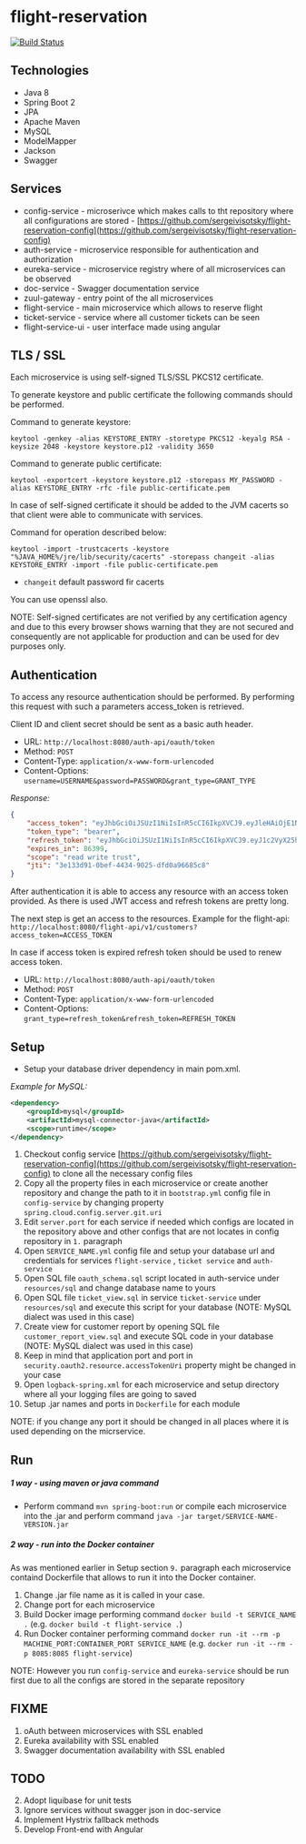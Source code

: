 # flight-reservation
[![Build Status](https://travis-ci.com/sergeivisotsky/flight-reservation.svg?branch=master)](https://travis-ci.com/sergeivisotsky/flight-reservation)

## Technologies
* Java 8
* Spring Boot 2
* JPA
* Apache Maven
* MySQL
* ModelMapper
* Jackson
* Swagger

## Services
* config-service - microserivce which makes calls to tht repository where all configurations are stored - [https://github.com/sergeivisotsky/flight-reservation-config](https://github.com/sergeivisotsky/flight-reservation-config)
* auth-service - microservice responsible for authentication and authorization
* eureka-service - microservice registry where of all microservices can be observed
* doc-service - Swagger documentation service
* zuul-gateway - entry point of the all microservices
* flight-service - main microservice which allows to reserve flight
* ticket-service - service where all customer tickets can be seen
* flight-service-ui - user interface made using angular

## TLS / SSL
Each microservice is using self-signed TLS/SSL PKCS12 certificate.

To generate keystore and public certificate the following commands should be performed.

Command to generate keystore:
```text
keytool -genkey -alias KEYSTORE_ENTRY -storetype PKCS12 -keyalg RSA -keysize 2048 -keystore keystore.p12 -validity 3650
```

Command to generate public certificate:
```text
keytool -exportcert -keystore keystore.p12 -storepass MY_PASSWORD -alias KEYSTORE_ENTRY -rfc -file public-certificate.pem
```

In case of self-signed certificate it should be added to the JVM cacerts so that client were able to communicate with services.

Command for operation described below:
```text
keytool -import -trustcacerts -keystore "%JAVA_HOME%/jre/lib/security/cacerts" -storepass changeit -alias KEYSTORE_ENTRY -import -file public-certificate.pem
```

* `changeit` default password fir cacerts

You can use openssl also.

NOTE: Self-signed certificates are not verified by any certification agency and due to this every browser shows warning that they are not secured and consequently are not applicable for production and can be used for dev purposes only.

## Authentication
To access any resource authentication should be performed. By performing this request with such a parameters access_token is retrieved.

Client ID and client secret should be sent as a basic auth header.

* URL: `http://localhost:8080/auth-api/oauth/token`
* Method: `POST`
* Content-Type: `application/x-www-form-urlencoded`
* Content-Options: `username=USERNAME&password=PASSWORD&grant_type=GRANT_TYPE`

_Response:_
```json
{
    "access_token": "eyJhbGciOiJSUzI1NiIsInR5cCI6IkpXVCJ9.eyJleHAiOjE1NDIzODg2MzMsInVzZXJfbmFtZSI6ImFkbWluIiwiYXV0aG9yaXRpZXMiOlsiUk9MRV9VU0VSIiwiUk9MRV9BRE1JTiJdLCJqdGkiOiIzZTEzM2Q5MS0wYmVmLTQ0MzQtOTAyNS1kZmQwYTk2Njg1YzgiLCJjbGllbnRfaWQiOiJ0cnVzdGVkLWNsaWVudCIsInNjb3BlIjpbInJlYWQiLCJ3cml0ZSIsInRydXN0Il19.GHfKu8p7sEIBKPOoH7iknWj5eBffaoPEa2e3YZ3EAS-RFWpLi2-BK0rQd6FOtSdpNd9GOf6yvfcdmBWN7wrq9mS4RWVuhdSm8AaP-SOvntVIydvW-5m_32OGTS7r2Vlxjal0EkPisgHmFKMNYnPQw3D8R0St3NV32ycwOlpqCAaJFjuAO5iqhq0IuxUOJjGplqqNI9ubdd9qvZ7giHMbXhBbaBzsVBgzlQLkZAxN11VytqzVaC0ZL-BjKoNVgxPmTWtmY5rNgk9aqwvFw0hefzvlKkDmYuDDGK8g9C1J56MiY-HyVwKkbki3D08LC8hU4idzVxG7g9G6TVuUbKNjiA",
    "token_type": "bearer",
    "refresh_token": "eyJhbGciOiJSUzI1NiIsInR5cCI6IkpXVCJ9.eyJ1c2VyX25hbWUiOiJhZG1pbiIsInNjb3BlIjpbInJlYWQiLCJ3cml0ZSIsInRydXN0Il0sImF0aSI6IjNlMTMzZDkxLTBiZWYtNDQzNC05MDI1LWRmZDBhOTY2ODVjOCIsImV4cCI6MTU0MjU2MTQzMywiYXV0aG9yaXRpZXMiOlsiUk9MRV9VU0VSIiwiUk9MRV9BRE1JTiJdLCJqdGkiOiI4OWIzMjA3OC1jMDczLTQ4MDctOWVmZS04MjYzNDkxMjYyMGIiLCJjbGllbnRfaWQiOiJ0cnVzdGVkLWNsaWVudCJ9.APVVEQjLxnPiCS_Ri4AVhjgcRG_UrDZ-lIdEGNxsnyh0S23lt2A2xr3UrWfH9HjeQKsLsJs4Xgz00YlZfk3Ls_ttr1CUEIybHWu58Cq4JrypLIplUnhcGi6ZewAJWlolwrpLQTQEisemg7WbgKxohTn-RdMsXruhP8N389F5cdYWnh6RvuN2bXwS3Ga4rO2dZOIECDntGt3mefhbREgH5e1i-EvHt2l6ertqrbVqAiudbpwVGaDyYuZAh8xTj6ZXpkOqhm6XODmUpCT9tOXyEdSnErvmZJTOEswuloWnsWdlpmQbrirUub_nr7Yx5Z5ilDUwiYL9wbcoS6XL4yrfJQ",
    "expires_in": 86399,
    "scope": "read write trust",
    "jti": "3e133d91-0bef-4434-9025-dfd0a96685c8"
}
```

After authentication it is able to access any resource with an access token provided. As there is used JWT access and refresh tokens are pretty long.

The next step is get an access to the resources. Example for the flight-api: `http://localhost:8080/flight-api/v1/customers?access_token=ACCESS_TOKEN`

In case if access token is expired refresh token should be used to renew access token.

* URL: `http://localhost:8080/auth-api/oauth/token`
* Method: `POST`
* Content-Type: `application/x-www-form-urlencoded`
* Content-Options: `grant_type=refresh_token&refresh_token=REFRESH_TOKEN`

## Setup
* Setup your database driver dependency in main pom.xml.

_Example for MySQL:_
```xml
<dependency>
    <groupId>mysql</groupId>
    <artifactId>mysql-connector-java</artifactId>
    <scope>runtime</scope>
</dependency>
```

1. Checkout config service [https://github.com/sergeivisotsky/flight-reservation-config](https://github.com/sergeivisotsky/flight-reservation-config) to clone all the necessary config files
2. Copy all the property files in each microservice or create another repository and change the path to it in `bootstrap.yml` config file in `config-service` by changing property `spring.cloud.config.server.git.uri`
3. Edit `server.port` for each service if needed which configs are located in the repository above and other configs that are not locates in config repository in `1.` paragraph
4. Open `SERVICE_NAME.yml` config file and setup your database url and credentials for services `flight-service` , `ticket service` and `auth-service`
5. Open SQL file `oauth_schema.sql` script located in auth-service under `resources/sql` and change database name to yours
6. Open SQL file `ticket_view.sql` in service `ticket-service` under `resources/sql` and execute this script for your database (NOTE: MySQL dialect was used in this case) 
7. Create view for customer report by opening SQL file `customer_report_view.sql` and execute SQL code in your database (NOTE: MySQL dialect was used in this case)
8. Keep in mind that application port and port in `security.oauth2.resource.accessTokenUri` property might be changed in your case
9. Open `logback-spring.xml` for each microservice and setup directory where all your logging files are going to saved
10. Setup .jar names and ports in `Dockerfile` for each module

NOTE: if you change any port it should be changed in all places where it is used depending on the micrservice.

## Run
##### 1 way - using maven or java command
* Perform command `mvn spring-boot:run` or compile each microservice into the .jar and perform command `java -jar target/SERVICE-NAME-VERSION.jar`

##### 2 way - run into the Docker container
As was mentioned earlier in Setup section `9.` paragraph each microservice containd Dockerfile that allows to run it into the Docker container.
1. Change .jar file name as it is called in your case.
2. Change port for each microservice
3. Build Docker image performing command `docker build -t SERVICE_NAME .` (e.g. `docker build -t flight-service .`)
4. Run Docker container performing command `docker run -it --rm -p MACHINE_PORT:CONTAINER_PORT SERVICE_NAME` (e.g. `docker run -it --rm -p 8085:8085 flight-service`)

NOTE: However you run `config-service` and `eureka-service` should be run first due to all the configs are stored in the separate repository

## FIXME
1. oAuth between microservices with SSL enabled
2. Eureka availability with SSL enabled
3. Swagger documentation availability with SSL enabled

## TODO
2. Adopt liquibase for unit tests
3. Ignore services without swagger json in doc-service
4. Implement Hystrix fallback methods
5. Develop Front-end with Angular